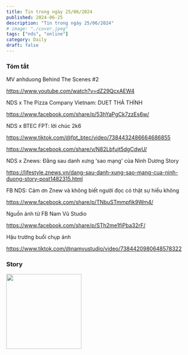 ```yaml
---
title: Tin trong ngày 25/06/2024
published: 2024-06-25
description: "Tin trong ngày 25/06/2024"
# image: "./cover.jpeg"
tags: ["nds", "online"]
category: Daily
draft: false
---
```


### Tóm tắt

MV anhduong Behind The Scenes #2

https://www.youtube.com/watch?v=dZ29QcxAEW4


NDS x The Pizza Company Vietnam: DUET THẢ THÍNH

https://www.facebook.com/share/p/53hYaPgCk7zzEs6w/

NDS x BTEC FPT: lời chúc 2k6 

https://www.tiktok.com/@fpt_btec/video/7384432486664686855

https://www.facebook.com/share/v/N82Lbfujt5dgCdwU/


NDS x Znews: Đằng sau danh xưng 'sao mạng' của Ninh Dương Story

https://lifestyle.znews.vn/dang-sau-danh-xung-sao-mang-cua-ninh-duong-story-post1482315.html

FB NDS: Cảm ơn Znew và không biết người đọc có thật sự hiểu không 

https://www.facebook.com/share/p/TNbuSTmmpfik9Wm4/

Nguồn ảnh từ FB Nam Vũ Studio

https://www.facebook.com/share/p/STh2me1fiPba32rF/

Hậu trường buổi chụp ảnh

https://www.tiktok.com/@namvustudio/video/7384420980648578322


### Story 

<img width="200" src="https://github.com/user-attachments/assets/9e12af96-9c22-4b13-9dd8-99d085918566" />

 
















